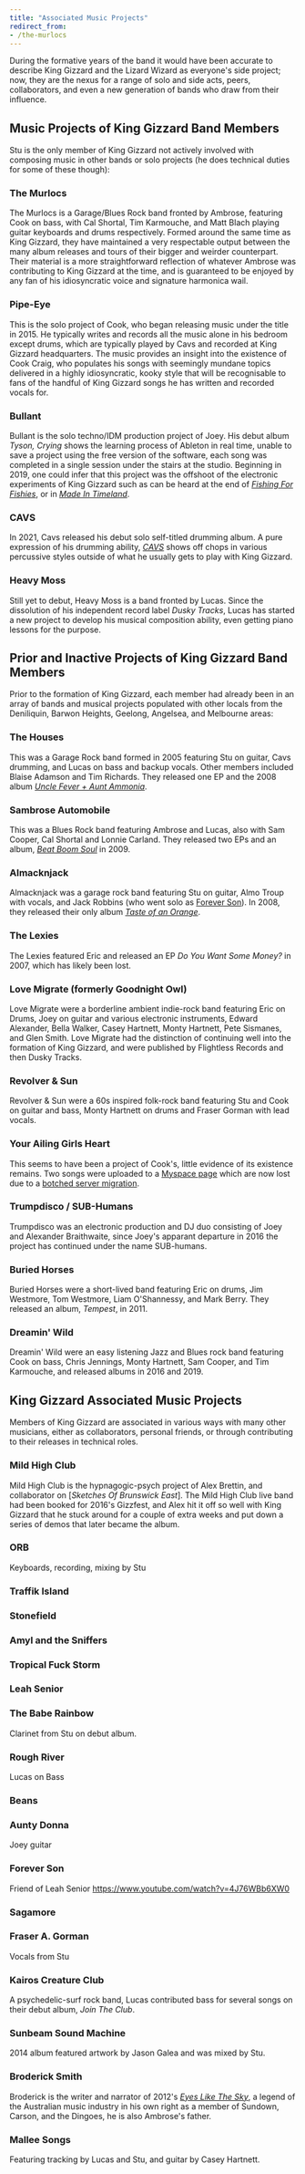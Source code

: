 ```yaml
---
title: "Associated Music Projects"
redirect_from:
- /the-murlocs
---
```


During the formative years of the band it would have been accurate to describe King Gizzard and the Lizard Wizard as everyone's side project; now, they are the nexus for a range of solo and side acts, peers, collaborators, and even a new generation of bands who draw from their influence.

## Music Projects of King Gizzard Band Members

Stu is the only member of King Gizzard not actively involved with composing music in other bands or solo projects (he does technical duties for some of these though):

### The Murlocs  
The Murlocs is a Garage/Blues Rock band fronted by Ambrose, featuring Cook on bass, with Cal Shortal, Tim Karmouche, and Matt Blach playing guitar keyboards and drums respectively. Formed around the same time as King Gizzard, they have maintained a very respectable output between the many album releases and tours of their bigger and weirder counterpart. Their material is a more straightforward reflection of whatever Ambrose was contributing to King Gizzard at the time, and is guaranteed to be enjoyed by any fan of his idiosyncratic voice and signature harmonica wail.

### Pipe-Eye  
This is the solo project of Cook, who began releasing music under the title in 2015. He typically writes and records all the music alone in his bedroom except drums, which are typically played by Cavs and recorded at King Gizzard headquarters. The music provides an insight into the existence of Cook Craig, who populates his songs with seemingly mundane topics delivered in a highly idiosyncratic, kooky style that will be recognisable to fans of the handful of King Gizzard songs he has written and recorded vocals for.

### Bullant  
Bullant is the solo techno/IDM production project of Joey. His debut album _Tyson, Crying_ shows the learning process of Ableton in real time, unable to save a project using the free version of the software, each song was completed in a single session under the stairs at the studio. Beginning in 2019, one could infer that this project was the offshoot of the electronic experiments of King Gizzard such as can be heard at the end of [_Fishing For Fishies_](https://kglw.net/releases/fishing-for-fishies), or in [_Made In Timeland_](https://kglw.net/releases/made-in-timeland).

### CAVS
In 2021, Cavs released his debut solo self-titled drumming album. A pure expression of his drumming ability, [_CAVS_](https://www.discogs.com/master/2280727-Cavs-Cavs) shows off chops in various percussive styles outside of what he usually gets to play with King Gizzard.

### Heavy Moss  
Still yet to debut, Heavy Moss is a band fronted by Lucas. Since the dissolution of his independent record label _Dusky Tracks_, Lucas has started a new project to develop his musical composition ability, even getting piano lessons for the purpose.

## Prior and Inactive Projects of King Gizzard Band Members  

Prior to the formation of King Gizzard, each member had already been in an array of bands and musical projects populated with other locals from the Deniliquin, Barwon Heights, Geelong, Angelsea, and Melbourne areas:

### The Houses  
This was a Garage Rock band formed in 2005 featuring Stu on guitar, Cavs drumming, and Lucas on bass and backup vocals. Other members included Blaise Adamson and Tim Richards. They released one EP and the 2008 album [_Uncle Fever + Aunt Ammonia_](https://www.youtube.com/watch?v=5vaWolGUpro).

### Sambrose Automobile  
This was a Blues Rock band featuring Ambrose and Lucas, also with Sam Cooper, Cal Shortal and Lonnie Carland. They released two EPs and an album, [_Beat Boom Soul_](https://www.youtube.com/watch?v=OrfVJicYwuo) in 2009.

### Almacknjack  
Almacknjack was a garage rock band featuring Stu on guitar, Almo Troup with vocals, and Jack Robbins (who went solo as [Forever Son](#forever-son)). In 2008, they released their only album [_Taste of an Orange_](https://www.youtube.com/watch?v=PJMCC1Ommms&t=684s).

### The Lexies  
The Lexies featured Eric and released an EP _Do You Want Some Money?_ in 2007, which has likely been lost.

### Love Migrate (formerly Goodnight Owl)  
Love Migrate were a borderline ambient indie-rock band featuring Eric on Drums, Joey on guitar and various electronic instruments, Edward Alexander, Bella Walker, Casey Hartnett, Monty Hartnett, Pete Sismanes, and Glen Smith. Love Migrate had the distinction of continuing well into the formation of King Gizzard, and were published by Flightless Records and then Dusky Tracks.

### Revolver & Sun  
Revolver & Sun were a 60s inspired folk-rock band featuring Stu and Cook on guitar and bass, Monty Hartnett on drums and Fraser Gorman with lead vocals.

### Your Ailing Girls Heart  
This seems to have been a project of Cook's, little evidence of its existence remains. Two songs were uploaded to a [Myspace page](https://myspace.com/yourailinggirlsheart) which are now lost due to a [botched server migration](https://arstechnica.com/information-technology/2019/03/myspace-apparently-lost-12-years-worth-of-music-and-almost-no-one-noticed/).

### Trumpdisco / SUB-Humans
Trumpdisco was an electronic production and DJ duo consisting of Joey and Alexander Braithwaite, since Joey's apparant departure in 2016 the project has continued under the name SUB-humans.

### Buried Horses
Buried Horses were a short-lived band featuring Eric on drums, Jim Westmore, Tom Westmore, Liam O'Shannessy, and Mark Berry. They released an album, _Tempest_, in 2011. 

### Dreamin' Wild
Dreamin' Wild were an easy listening Jazz and Blues rock band featuring Cook on bass, Chris Jennings, Monty Hartnett, Sam Cooper, and Tim Karmouche, and released albums in 2016 and 2019.

## King Gizzard Associated Music Projects  
Members of King Gizzard are associated in various ways with many other musicians, either as collaborators, personal friends, or through contributing to their releases in technical roles.

### Mild High Club
Mild High Club is the hypnagogic-psych project of Alex Brettin, and collaborator on [_Sketches Of Brunswick East_]. The Mild High Club live band had been booked for 2016's Gizzfest, and Alex hit it off so well with King Gizzard that he stuck around for a couple of extra weeks and put down a series of demos that later became the album.

### ORB  
Keyboards, recording, mixing by Stu

### Traffik Island

### Stonefield

### Amyl and the Sniffers

### Tropical Fuck Storm

### Leah Senior  

### The Babe Rainbow  
Clarinet from Stu on debut album.

### Rough River  
Lucas on Bass

### Beans

### Aunty Donna
Joey guitar

### Forever Son  
Friend of Leah Senior
https://www.youtube.com/watch?v=4J76WBb6XW0

### Sagamore  

### Fraser A. Gorman  
Vocals from Stu

### Kairos Creature Club
A psychedelic-surf rock band, Lucas contributed bass for several songs on their debut album, _Join The Club_.

### Sunbeam Sound Machine  
2014 album featured artwork by Jason Galea and was mixed by Stu.

### Broderick Smith  
Broderick is the writer and narrator of 2012's [_Eyes Like The Sky_](https://kglw.net/releases/eyes-like-the-sky), a legend of the Australian music industry in his own right as a member of Sundown, Carson, and the Dingoes, he is also Ambrose's father.

### Mallee Songs  
Featuring tracking by Lucas and Stu, and guitar by Casey Hartnett.
